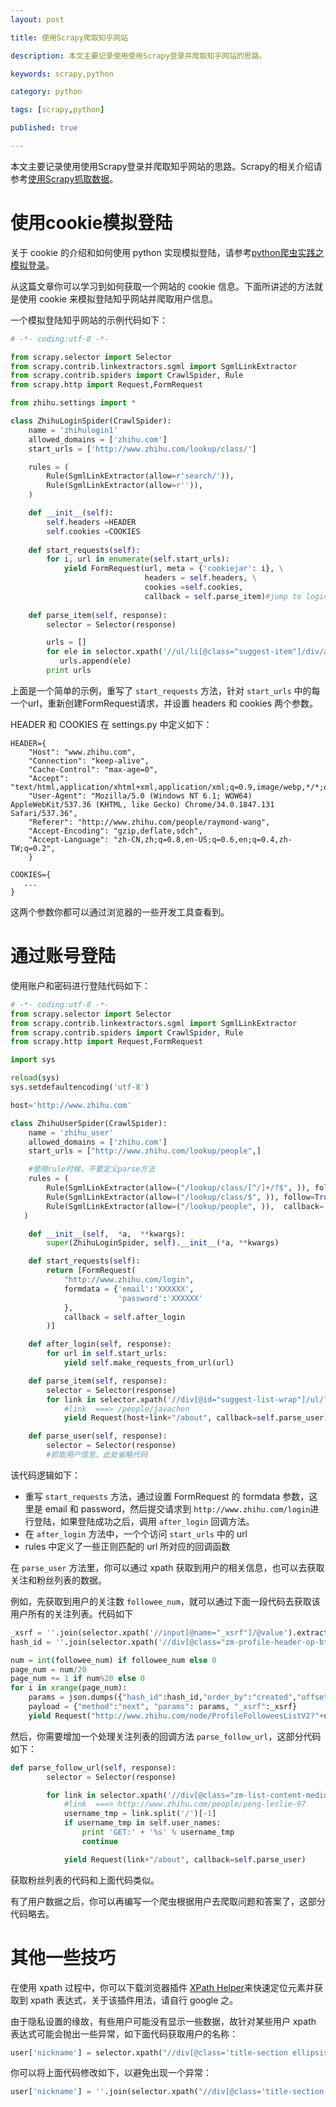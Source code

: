 ```yaml
---
layout: post

title: 使用Scrapy爬取知乎网站

description: 本文主要记录使用使用Scrapy登录并爬取知乎网站的思路。

keywords: scrapy,python

category: python

tags: [scrapy,python]

published: true

---
```


本文主要记录使用使用Scrapy登录并爬取知乎网站的思路。Scrapy的相关介绍请参考[使用Scrapy抓取数据](/2014/05/24/using-scrapy-to-cralw-data/)。

# 使用cookie模拟登陆

关于 cookie 的介绍和如何使用 python 实现模拟登陆，请参考[python爬虫实践之模拟登录](http://blog.csdn.net/figo829/article/details/18728381)。

从这篇文章你可以学习到如何获取一个网站的 cookie 信息。下面所讲述的方法就是使用 cookie 来模拟登陆知乎网站并爬取用户信息。

一个模拟登陆知乎网站的示例代码如下：

```python
# -*- coding:utf-8 -*-

from scrapy.selector import Selector
from scrapy.contrib.linkextractors.sgml import SgmlLinkExtractor
from scrapy.contrib.spiders import CrawlSpider, Rule
from scrapy.http import Request,FormRequest

from zhihu.settings import *

class ZhihuLoginSpider(CrawlSpider):
    name = 'zhihulogin1'
    allowed_domains = ['zhihu.com']
    start_urls = ['http://www.zhihu.com/lookup/class/']

    rules = (
        Rule(SgmlLinkExtractor(allow=r'search/')),
        Rule(SgmlLinkExtractor(allow=r'')),
    )

    def __init__(self):
        self.headers =HEADER
        self.cookies =COOKIES
    
    def start_requests(self):
        for i, url in enumerate(self.start_urls):
            yield FormRequest(url, meta = {'cookiejar': i}, \
                              headers = self.headers, \
                              cookies =self.cookies,
                              callback = self.parse_item)#jump to login page
    
    def parse_item(self, response):
        selector = Selector(response)

        urls = []
        for ele in selector.xpath('//ul/li[@class="suggest-item"]/div/a/@href').extract():
           urls.append(ele)
        print urls
```

上面是一个简单的示例，重写了 `start_requests` 方法，针对 `start_urls` 中的每一个url，重新创建FormRequest请求，并设置 headers 和 cookies 两个参数。

HEADER 和 COOKIES 在 settings.py 中定义如下：

```
HEADER={
    "Host": "www.zhihu.com",
    "Connection": "keep-alive",
    "Cache-Control": "max-age=0",
    "Accept": "text/html,application/xhtml+xml,application/xml;q=0.9,image/webp,*/*;q=0.8",
    "User-Agent": "Mozilla/5.0 (Windows NT 6.1; WOW64) AppleWebKit/537.36 (KHTML, like Gecko) Chrome/34.0.1847.131 Safari/537.36",
    "Referer": "http://www.zhihu.com/people/raymond-wang",
    "Accept-Encoding": "gzip,deflate,sdch",
    "Accept-Language": "zh-CN,zh;q=0.8,en-US;q=0.6,en;q=0.4,zh-TW;q=0.2",
    }

COOKIES={
   ...
}
```

这两个参数你都可以通过浏览器的一些开发工具查看到。

# 通过账号登陆

使用账户和密码进行登陆代码如下：

```python
# -*- coding:utf-8 -*-
from scrapy.selector import Selector
from scrapy.contrib.linkextractors.sgml import SgmlLinkExtractor
from scrapy.contrib.spiders import CrawlSpider, Rule
from scrapy.http import Request,FormRequest

import sys

reload(sys)
sys.setdefaultencoding('utf-8')

host='http://www.zhihu.com'

class ZhihuUserSpider(CrawlSpider):
    name = 'zhihu_user'
    allowed_domains = ['zhihu.com']
    start_urls = ["http://www.zhihu.com/lookup/people",]

    #使用rule时候，不要定义parse方法
    rules = (
        Rule(SgmlLinkExtractor(allow=("/lookup/class/[^/]+/?$", )), follow=True,callback='parse_item'),
        Rule(SgmlLinkExtractor(allow=("/lookup/class/$", )), follow=True,callback='parse_item'),
        Rule(SgmlLinkExtractor(allow=("/lookup/people", )),  callback='parse_item'),
   )

    def __init__(self,  *a,  **kwargs):
        super(ZhihuLoginSpider, self).__init__(*a, **kwargs)

    def start_requests(self):
        return [FormRequest(
            "http://www.zhihu.com/login",
            formdata = {'email':'XXXXXX',
                        'password':'XXXXXX'
            },
            callback = self.after_login
        )]

    def after_login(self, response):
        for url in self.start_urls:
            yield self.make_requests_from_url(url)

    def parse_item(self, response):
        selector = Selector(response)
        for link in selector.xpath('//div[@id="suggest-list-wrap"]/ul/li/div/a/@href').extract():
            #link  ===> /people/javachen
            yield Request(host+link+"/about", callback=self.parse_user)

    def parse_user(self, response):
        selector = Selector(response)
        #抓取用户信息，此处省略代码
```

该代码逻辑如下：

- 重写 `start_requests` 方法，通过设置 FormRequest 的 formdata 参数，这里是 email 和 password，然后提交请求到 `http://www.zhihu.com/login`进行登陆，如果登陆成功之后，调用 `after_login` 回调方法。
- 在 `after_login` 方法中，一个个访问 `start_urls` 中的 url
- rules 中定义了一些正则匹配的 url 所对应的回调函数

在 `parse_user` 方法里，你可以通过 xpath 获取到用户的相关信息，也可以去获取关注和粉丝列表的数据。

例如，先获取到用户的关注数 `followee_num`，就可以通过下面一段代码去获取该用户所有的关注列表。代码如下

```python
_xsrf = ''.join(selector.xpath('//input[@name="_xsrf"]/@value').extract())
hash_id = ''.join(selector.xpath('//div[@class="zm-profile-header-op-btns clearfix"]/button/@data-id').extract())

num = int(followee_num) if followee_num else 0
page_num = num/20
page_num += 1 if num%20 else 0
for i in xrange(page_num):
    params = json.dumps({"hash_id":hash_id,"order_by":"created","offset":i*20})
    payload = {"method":"next", "params": params, "_xsrf":_xsrf}
    yield Request("http://www.zhihu.com/node/ProfileFolloweesListV2?"+urlencode(payload), callback=self.parse_follow_url)
```

然后，你需要增加一个处理关注列表的回调方法 `parse_follow_url`，这部分代码如下：

```python
def parse_follow_url(self, response):
        selector = Selector(response)

        for link in selector.xpath('//div[@class="zm-list-content-medium"]/h2/a/@href').extract():
            #link  ===> http://www.zhihu.com/people/peng-leslie-97
            username_tmp = link.split('/')[-1]
            if username_tmp in self.user_names:
                print 'GET:' + '%s' % username_tmp
                continue

            yield Request(link+"/about", callback=self.parse_user)
```

获取粉丝列表的代码和上面代码类似。

有了用户数据之后，你可以再编写一个爬虫根据用户去爬取问题和答案了，这部分代码略去。

# 其他一些技巧

在使用 xpath 过程中，你可以下载浏览器插件 [XPath Helper](https://chrome.google.com/webstore/detail/hgimnogjllphhhkhlmebbmlgjoejdpjl)来快速定位元素并获取到 xpath 表达式，关于该插件用法，请自行 google 之。

由于隐私设置的缘故，有些用户可能没有显示一些数据，故针对某些用户 xpath 表达式可能会抛出一些异常，如下面代码获取用户的名称：

```python
user['nickname'] = selector.xpath("//div[@class='title-section ellipsis']/a[@class='name']/text()").extract()[0]
```

你可以将上面代码修改如下，以避免出现一个异常：

```python
user['nickname'] = ''.join(selector.xpath("//div[@class='title-section ellipsis']/a[@class='name']/text()").extract())
```